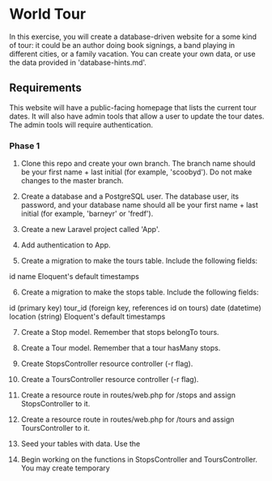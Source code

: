 # World Tour

In this exercise, you will create a database-driven website for a some kind of tour: it could be an author doing book signings, a band playing in different cities, or a family vacation. You can create your own data, or use the data provided in 'database-hints.md'.

## Requirements

This website will have a public-facing homepage that lists the current tour dates. It will also have admin tools that allow a user to update the tour dates. The admin tools will require authentication.

### Phase 1

1. Clone this repo and create your own branch. The branch name should be your first name + last initial (for example, 'scoobyd'). Do not make changes to the master branch.

2. Create a database and a PostgreSQL user. The database user, its password, and your database name should all be your first name + last initial (for example, 'barneyr' or 'fredf').

3. Create a new Laravel project called 'App'.

4. Add authentication to App.

5. Create a migration to make the tours table. Include the following fields:

  id
  name
  Eloquent's default timestamps

6. Create a migration to make the stops table. Include the following fields:

  id (primary key)
  tour_id (foreign key, references id on tours)
  date (datetime)
  location (string)
  Eloquent's default timestamps

7. Create a Stop model. Remember that stops belongTo tours.

8. Create a Tour model. Remember that a tour hasMany stops.

9. Create StopsController resource controller (-r flag).

10. Create a ToursController resource controller (-r flag).

11. Create a resource route in routes/web.php for /stops and assign StopsController to it.

12. Create a resource route in routes/web.php for /tours and assign ToursController to it.

13. Seed your tables with data. Use the 

14. Begin working on the functions in StopsController and ToursController. You may create temporary 


